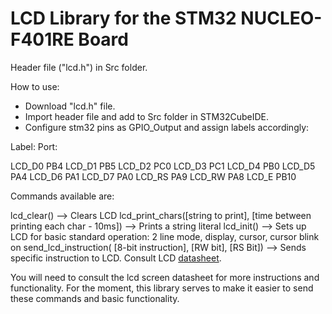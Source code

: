 # LCD Library for the STM32 NUCLEO-F401RE Board

Header file ("lcd.h") in Src folder.

How to use:
- Download "lcd.h" file.
- Import header file and add to Src folder in STM32CubeIDE.
- Configure stm32 pins as GPIO_Output and assign labels accordingly:

Label:         Port:

LCD_D0        PB4
LCD_D1        PB5
LCD_D2        PC0
LCD_D3        PC1
LCD_D4        PB0
LCD_D5        PA4
LCD_D6        PA1
LCD_D7        PA0
LCD_RS        PA9
LCD_RW        PA8
LCD_E         PB10


Commands available are:

lcd_clear()  --> Clears LCD
lcd_print_chars([string to print], [time between printing each char - 10ms])  --> Prints a string literal
lcd_init() --> Sets up LCD for basic standard operation: 2 line mode, display, cursor, cursor blink on
send_lcd_instruction( [8-bit instruction], [RW bit], [RS Bit])   --> Sends specific instruction to LCD. Consult LCD [datasheet]((https://eater.net/datasheets/HD44780.pdf)).

You will need to consult the lcd screen datasheet for more instructions and functionality. For the moment, this library serves to make it easier to send these commands and basic functionality.
